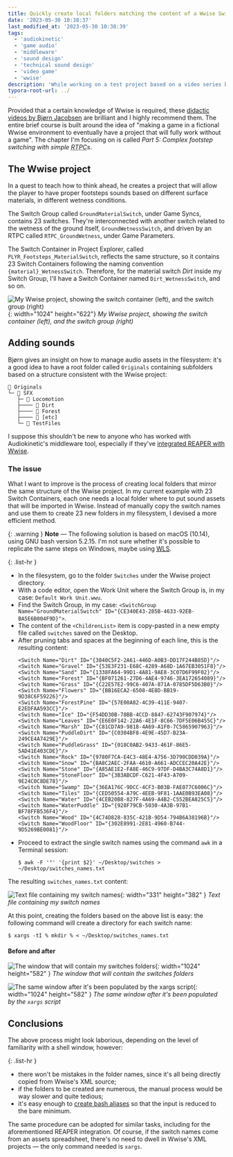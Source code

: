 ```yaml
---
title: Quickly create local folders matching the content of a Wwise Switch Group
date: '2023-05-30 10:38:37'
last_modified_at: '2023-05-30 10:38:39'
tags:
  - 'audiokinetic'
  - 'game audio'
  - 'middleware'
  - 'sound design'
  - 'technical sound design'
  - 'video game'
  - 'wwise'
description: 'While working on a test project based on a video series by Cujo Sounds called ‘Setting up a AAA Wwise project’, I envisioned a method to speed up the process.'
typora-root-url: ../
---
```

Provided that a certain knowledge of Wwise is required, these [didactic videos by Bjørn Jacobsen](https://www.youtube.com/@CujoSound/search?query=Setting%20up%20a%20AAA%20Wwise%20project) are brilliant and I highly recommend them. The entire brief course is built around the idea of "making a game in a fictional Wwise environment to eventually have a project that will fully work without a game". The chapter I'm focusing on is called _Part 5: Complex footstep switching with simple <abbr title="Real Time Parameter Control">RTPC</abbr>s_.

## The Wwise project

In a quest to teach how to think ahead, he creates a project that will allow the player to have proper footsteps sounds based on different surface materials, in different wetness conditions. 

The Switch Group called `GroundMaterialSwitch`, under Game Syncs, contains 23 switches. They're interconnected with another switch related to the wetness of the ground itself, `GroundWetnessSwitch`, and driven by an RTPC called `RTPC_GroundWetness`, under Game Parameters.

The Switch Container in Project Explorer, called `PLYR_Footsteps_MaterialSwitch`, reflects the same structure, so it contains 23 Switch Containers following the naming convention `{material}_WetnessSwitch`. Therefore, for the material switch _Dirt_ inside my Switch Group, I'll have a Switch Container named `Dirt_WetnessSwitch`, and so on.

![My Wwise project, showing the switch container (left), and the switch group (right)](/assets/images/wwise-footsteps-switch.jpg){: width="1024" height="622"}
*My Wwise project, showing the switch container (left), and the switch group (right)*

## Adding sounds

Bjørn gives an insight on how to manage audio assets in the filesystem: it's a good idea to have a root folder called `Originals` containing subfolders based on a structure consistent with the Wwise project:

```
📂 Originals
└─ 📂 SFX
   ├─ 📂 Locomotion
   ├──── 📂 Dirt
   ├──── 📂 Forest
   ├──── 📂 [etc]
   └─ 📂 TestFiles
```

I suppose this shouldn't be new to anyone who has worked with Audiokinetic's middleware tool, especially if they've [integrated REAPER with Wwise](https://www.audiokinetic.com/en/library/reawwise/?source=ReaWwise&id=reawwise).

### The issue

What I want to improve is the process of creating local folders that mirror the same structure of the Wwise project. In my current example with 23 Switch Containers, each one needs a local folder where to put sound assets that will be imported in Wwise. Instead of manually copy the switch names and use them to create 23 new folders in my filesystem, I devised a more efficient method.

{: .warning }
**Note** — The following solution is based on macOS (10.14), using GNU bash version 5.2.15. I'm not sure whether it's possible to replicate the same steps on Windows, maybe using [<abbr title="Windows Linux Subsystem">WLS</abbr>](https://learn.microsoft.com/en-us/windows/wsl/about).

{: .list-hr }
- In the filesystem, go to the folder `Switches` under the Wwise project directory.
- With a code editor, open the Work Unit where the Switch Group is, in my case: `Default Work Unit.wwu`.
- Find the Switch Group, in my case: `<SwitchGroup Name="GroundMaterialSwitch" ID="{CE340E43-285B-4633-92EB-BA5E6B004F9D}">`.
- The content of the `<ChildrenList>` item is copy-pasted in a new empty file called `switches` saved on the Desktop.
- After pruning tabs and spaces at the beginning of each line, this is the resulting content:
  ```
  <Switch Name="Dirt" ID="{3840C5F2-2A61-446D-A0B3-DD17F244B85D}"/>
  <Switch Name="Gravel" ID="{53E3F231-E68C-4289-A68D-1A67EB3051F8}"/>
  <Switch Name="Sand" ID="{1338FA64-99D1-4A81-9AE8-3C07D6F99F02}"/>
  <Switch Name="Forest" ID="{BF071261-27D6-4AE4-9746-3EA172654089}"/>
  <Switch Name="Grass" ID="{C22E57E2-99C6-407A-871A-0785DF5D63B0}"/>
  <Switch Name="Flowers" ID="{BB16ECA2-6508-4E8D-BB19-9D38C6F59226}"/>
  <Switch Name="ForestPine" ID="{57E00A82-4C39-411E-9407-E2EDFAA593CC}"/>
  <Switch Name="Ice" ID="{F54DD30B-78BB-4CCD-8847-62743F907974}"/>
  <Switch Name="Leaves" ID="{E6E0F142-22A6-4E1F-8C66-7DF5E06B455C}"/>
  <Switch Name="Marsh" ID="{C81CD7A9-9818-4A69-A1F0-7C5865907963}"/>
  <Switch Name="PuddleDirt" ID="{C0304BF8-4E9E-45D7-B23A-249CE4A7429E}"/>
  <Switch Name="PuddleGrass" ID="{018C0AB2-9433-461F-86E5-5AD41E403CDE}"/>
  <Switch Name="Rock" ID="{9780F7CA-E4C3-48E4-A756-3D790CDD039A}"/>
  <Switch Name="Snow" ID="{BA8C2AEC-2FAA-4610-A661-ADCCEC20A42E}"/>
  <Switch Name="Stone" ID="{A85AE1E2-FA8E-46C9-97DF-D4BA3C74A8D1}"/>
  <Switch Name="StoneFloor" ID="{3B3ABCDF-C621-4F43-A709-9E24C0C8DE78}"/>
  <Switch Name="Swamp" ID="{36EA176C-9DCC-4CF3-B03B-FAE077C6006C}"/>
  <Switch Name="Tiles" ID="{CED50554-A79C-4EEB-9F81-1AAE0B93EA08}"/>
  <Switch Name="Water" ID="{4CEB20B8-827F-4A69-A4B2-C552BEA825C5}"/>
  <Switch Name="WaterPuddle" ID="{928F79CB-5030-4A3B-97B1-BF78FFB536F4}"/>
  <Switch Name="Wood" ID="{4C74D828-835C-421B-9D54-794B6A38196B}"/>
  <Switch Name="WoodFloor" ID="{302E8991-2E81-4960-B744-9D5269BE0081}"/>
  ```
- Proceed to extract the single switch names using the command `awk` in a Terminal session:
  ```
  $ awk -F '"' '{print $2}' ~/Desktop/switches > ~/Desktop/switches_names.txt
  ```

The resulting `switches_names.txt` content:

![Text file containing my switch names](/assets/images/wwise-switches_names.png){: width="331" height="382" }
*Text file containing my switch names*

At this point, creating the folders based on the above list is easy: the following command will create a directory for each switch name:

```
$ xargs -tI % mkdir % < ~/Desktop/switches_names.txt
```

#### Before and after

![The window that will contain my switches folders](/assets/images/wwise-switches-folders-empty.png){: width="1024" height="582" }
*The window that will contain the switches folders*

![The same window after it's been populated by the xargs script](/assets/images/wwise-switches-folders-populated.png){: width="1024" height="582" }
*The same window after it's been populated by the `xargs` script*

## Conclusions

The above process might look laborious, depending on the level of familiarity with a shell window, however:

{: .list-hr }
- there won't be mistakes in the folder names, since it's all being directly copied from Wwise's XML source;
- if the folders to be created are numerous, the manual process would be way slower and quite tedious;
- it's easy enough to [create bash aliases](https://www.cyberciti.biz/tips/bash-aliases-mac-centos-linux-unix.html) so that the input is reduced to the bare minimum.

The same procedure can be adopted for similar tasks, including for the aforementioned REAPER integration. Of course, if the switch names come from an assets spreadsheet, there's no need to dwell in Wwise's XML projects — the only command needed is `xargs`.